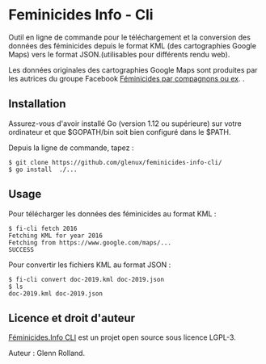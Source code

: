 # Feminicides Info - Cli

Outil en ligne de commande pour le téléchargement et la conversion des données
des féminicides depuis le format KML (des cartographies Google Maps) vers le
format JSON.(utilisables pour différents rendu web).

Les données originales des cartographies Google Maps sont produites par les
autrices du groupe Facebook [Féminicides par compagnons ou
ex](https://www.facebook.com/feminicide/). .


## Installation

Assurez-vous d'avoir installé Go (version 1.12 ou supérieure) sur votre
ordinateur et que $GOPATH/bin soit bien configuré dans le $PATH.

Depuis la ligne de commande, tapez :

    $ git clone https://github.com/glenux/feminicides-info-cli/
    $ go install  ./...


## Usage

Pour télécharger les données des féminicides au format KML :

    $ fi-cli fetch 2016
    Fetching KML for year 2016
    Fetching from https://www.google.com/maps/...
    SUCCESS

Pour convertir les fichiers KML au format JSON :

    $ fi-cli convert doc-2019.kml doc-2019.json
    $ ls
    doc-2019.kml doc-2019.json


## Licence et droit d'auteur

[Féminicides.Info CLI](https://github.com/glenux/feminicides-info-cli) est un projet open source sous licence LGPL-3.

Auteur : Glenn Rolland.

<!-- 
## Sponsors et financeurs

[Féminicides.Info]( est un projet indépendant dont le développement continu est rendu possible
grâce au soutien de ses mécènes. Si vous souhaitez vous joindre à eux et soutenir le travail
de son auteur, n'hésitez pas participer :

[Devenez mécène ou sponsor sur Patreon](https://www.patreon.com/glenux)
-->
